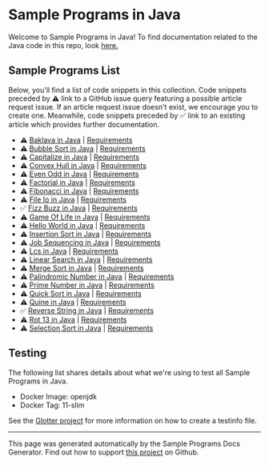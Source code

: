# Sample Programs in Java

Welcome to Sample Programs in Java! To find documentation related to the Java code in this repo, look [here.](https://sample-programs.therenegadecoder.com/languages/java)

## Sample Programs List

Below, you'll find a list of code snippets in this collection. Code snippets preceded by :warning: link to a GitHub issue query featuring a possible article request issue. If an article request issue doesn't exist, we encourage you to create one. Meanwhile, code snippets preceded by :white_check_mark: link to an existing article which provides further documentation.

- :warning: [Baklava in Java](https://github.com//TheRenegadeCoder/sample-programs-website/issues?utf8=%E2%9C%93&q=is%3Aissue+is%3Aopen+baklava+java) | [Requirements](https://sample-programs.therenegadecoder.com/projects/baklava)
- :warning: [Bubble Sort in Java](https://github.com//TheRenegadeCoder/sample-programs-website/issues?utf8=%E2%9C%93&q=is%3Aissue+is%3Aopen+bubble+sort+java) | [Requirements](https://sample-programs.therenegadecoder.com/projects/bubble-sort)
- :warning: [Capitalize in Java](https://github.com//TheRenegadeCoder/sample-programs-website/issues?utf8=%E2%9C%93&q=is%3Aissue+is%3Aopen+capitalize+java) | [Requirements](https://sample-programs.therenegadecoder.com/projects/capitalize)
- :warning: [Convex Hull in Java](https://github.com//TheRenegadeCoder/sample-programs-website/issues?utf8=%E2%9C%93&q=is%3Aissue+is%3Aopen+convex+hull+java) | [Requirements](https://sample-programs.therenegadecoder.com/projects/convex-hull)
- :warning: [Even Odd in Java](https://github.com//TheRenegadeCoder/sample-programs-website/issues?utf8=%E2%9C%93&q=is%3Aissue+is%3Aopen+even+odd+java) | [Requirements](https://sample-programs.therenegadecoder.com/projects/even-odd)
- :warning: [Factorial in Java](https://github.com//TheRenegadeCoder/sample-programs-website/issues?utf8=%E2%9C%93&q=is%3Aissue+is%3Aopen+factorial+java) | [Requirements](https://sample-programs.therenegadecoder.com/projects/factorial)
- :warning: [Fibonacci in Java](https://github.com//TheRenegadeCoder/sample-programs-website/issues?utf8=%E2%9C%93&q=is%3Aissue+is%3Aopen+fibonacci+java) | [Requirements](https://sample-programs.therenegadecoder.com/projects/fibonacci)
- :warning: [File Io in Java](https://github.com//TheRenegadeCoder/sample-programs-website/issues?utf8=%E2%9C%93&q=is%3Aissue+is%3Aopen+file+io+java) | [Requirements](https://sample-programs.therenegadecoder.com/projects/file-io)
- :white_check_mark: [Fizz Buzz in Java](https://sample-programs.therenegadecoder.com/projects/fizz-buzz/java) | [Requirements](https://sample-programs.therenegadecoder.com/projects/fizz-buzz)
- :warning: [Game Of Life in Java](https://github.com//TheRenegadeCoder/sample-programs-website/issues?utf8=%E2%9C%93&q=is%3Aissue+is%3Aopen+game+of+life+java) | [Requirements](https://sample-programs.therenegadecoder.com/projects/game-of-life)
- :warning: [Hello World in Java](https://github.com//TheRenegadeCoder/sample-programs-website/issues?utf8=%E2%9C%93&q=is%3Aissue+is%3Aopen+hello+world+java) | [Requirements](https://sample-programs.therenegadecoder.com/projects/hello-world)
- :warning: [Insertion Sort in Java](https://github.com//TheRenegadeCoder/sample-programs-website/issues?utf8=%E2%9C%93&q=is%3Aissue+is%3Aopen+insertion+sort+java) | [Requirements](https://sample-programs.therenegadecoder.com/projects/insertion-sort)
- :warning: [Job Sequencing in Java](https://github.com//TheRenegadeCoder/sample-programs-website/issues?utf8=%E2%9C%93&q=is%3Aissue+is%3Aopen+job+sequencing+java) | [Requirements](https://sample-programs.therenegadecoder.com/projects/job-sequencing)
- :warning: [Lcs in Java](https://github.com//TheRenegadeCoder/sample-programs-website/issues?utf8=%E2%9C%93&q=is%3Aissue+is%3Aopen+lcs+java) | [Requirements](https://sample-programs.therenegadecoder.com/projects/lcs)
- :warning: [Linear Search in Java](https://github.com//TheRenegadeCoder/sample-programs-website/issues?utf8=%E2%9C%93&q=is%3Aissue+is%3Aopen+linear+search+java) | [Requirements](https://sample-programs.therenegadecoder.com/projects/linear-search)
- :warning: [Merge Sort in Java](https://github.com//TheRenegadeCoder/sample-programs-website/issues?utf8=%E2%9C%93&q=is%3Aissue+is%3Aopen+merge+sort+java) | [Requirements](https://sample-programs.therenegadecoder.com/projects/merge-sort)
- :warning: [Palindromic Number in Java](https://github.com//TheRenegadeCoder/sample-programs-website/issues?utf8=%E2%9C%93&q=is%3Aissue+is%3Aopen+palindromic+number+java) | [Requirements](https://sample-programs.therenegadecoder.com/projects/palindromic-number)
- :warning: [Prime Number in Java](https://github.com//TheRenegadeCoder/sample-programs-website/issues?utf8=%E2%9C%93&q=is%3Aissue+is%3Aopen+prime+number+java) | [Requirements](https://sample-programs.therenegadecoder.com/projects/prime-number)
- :warning: [Quick Sort in Java](https://github.com//TheRenegadeCoder/sample-programs-website/issues?utf8=%E2%9C%93&q=is%3Aissue+is%3Aopen+quick+sort+java) | [Requirements](https://sample-programs.therenegadecoder.com/projects/quick-sort)
- :warning: [Quine in Java](https://github.com//TheRenegadeCoder/sample-programs-website/issues?utf8=%E2%9C%93&q=is%3Aissue+is%3Aopen+quine+java) | [Requirements](https://sample-programs.therenegadecoder.com/projects/quine)
- :white_check_mark: [Reverse String in Java](https://sample-programs.therenegadecoder.com/projects/reverse-string/java) | [Requirements](https://sample-programs.therenegadecoder.com/projects/reverse-string)
- :warning: [Rot 13 in Java](https://github.com//TheRenegadeCoder/sample-programs-website/issues?utf8=%E2%9C%93&q=is%3Aissue+is%3Aopen+rot+13+java) | [Requirements](https://sample-programs.therenegadecoder.com/projects/rot-13)
- :warning: [Selection Sort in Java](https://github.com//TheRenegadeCoder/sample-programs-website/issues?utf8=%E2%9C%93&q=is%3Aissue+is%3Aopen+selection+sort+java) | [Requirements](https://sample-programs.therenegadecoder.com/projects/selection-sort)

## Testing

The following list shares details about what we're using to test all Sample Programs in Java.

- Docker Image: openjdk
- Docker Tag: 11-slim

See the [Glotter project](https://github.com/auroq/glotter) for more information on how to create a testinfo file.

---

This page was generated automatically by the Sample Programs Docs Generator. Find out how to support [this project](https://github.com/TheRenegadeCoder/sample-programs-docs-generator) on Github.